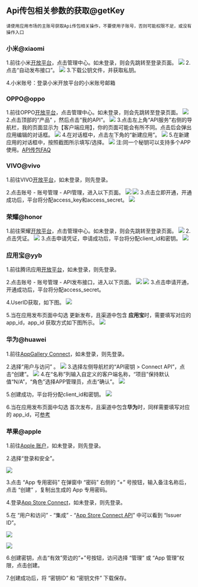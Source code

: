 
## Api传包相关参数的获取@getKey
`请使用应用市场的主账号获取Api传包相关操作，不要使用子账号，否则可能权限不足，或没有操作入口`

### 小米@xiaomi
1.前往小米[开放平台](https://dev.mi.com/xiaomihyperos)，点击管理中心。如未登录，则会先跳转至登录页面。
![](https://web-ext-storage.dcloud.net.cn/appstore/mi_2025-09-01_155214_780.png)
2.点击“自动发布接口”。
![](https://web-ext-storage.dcloud.net.cn/appstore/mi_2025-09-01_155659_112.png)
3.下载公钥文件，并获取私钥。

4.小米账号：登录小米开放平台的小米账号邮箱


### OPPO@oppo
1.前往OPPO[开放平台](https://open.oppomobile.com)，点击管理中心。如未登录，则会先跳转至登录页面。
![](https://web-ext-storage.dcloud.net.cn/appstore/oppo_2025-09-01_163233_036.png)
2.点击顶部的“产品” ，然后点击“我的API”。
![](https://web-ext-storage.dcloud.net.cn/appstore/oppo_2025-09-01_163303_508.png)
3.点击左上角“API服务”右侧的导航栏，我的页面显示为【客户端应用】，你的页面可能会有所不同。点击后会弹出应用编辑的对话框。
![](https://web-ext-storage.dcloud.net.cn/appstore/oppo_2025-09-01_163547_709.png)
4.在对话框中，点击左下角的“新建应用”。
![](https://web-ext-storage.dcloud.net.cn/appstore/oppo_2025-09-01_170306_252.png)
5.在新建应用的对话框中，按照截图所示填写/选择。
![](https://web-ext-storage.dcloud.net.cn/appstore/oppo_2025-09-01_164836_649.png)
注:同一个秘钥可以支持多个APP使用。[API传包FAQ](https://web-ext-storage.dcloud.net.cn/appstore/oppo_2025-09-01_164836_649.png)


### VIVO@vivo
1.前往VIVO[开放平台](https://dev.vivo.com.cn/contacts/details)，如未登录，则先登录。

2.点击账号 - 账号管理 - API管理，进入以下页面。
![](https://web-ext-storage.dcloud.net.cn/appstore/vivo_20240415150637181831.png)
![](https://web-ext-storage.dcloud.net.cn/appstore/vivo_20221008102105709868.png)
3.点击立即开通，开通成功后，平台将分配access_key和access_secret。
![](https://web-ext-storage.dcloud.net.cn/appstore/vivo_20221008101936287002.png)



### 荣耀@honor
1.前往荣耀[开放平台](https://developer.honor.com/cn)，点击管理中心。如未登录，则会先跳转至登录页面。
![](https://web-ext-storage.dcloud.net.cn/appstore/honor_2025-09-01_175654_723.png)
2.点击凭证。
![](https://web-ext-storage.dcloud.net.cn/appstore/honor_2025-09-01_175730_782.png)
3.点击申请凭证，申请成功后，平台将分配client_id和密钥。
![](https://web-ext-storage.dcloud.net.cn/appstore/honor_2025-09-01_180712_089.png)


### 应用宝@yyb
1.前往腾讯应用[开放平台](https://app.open.qq.com/p/home)，如未登录，则先登录。

2.点击账号 - 账号管理 - API发布接口，进入以下页面。
![](https://web-ext-storage.dcloud.net.cn/appstore/qq_2025-09-01_175038_522.png)
![](https://web-ext-storage.dcloud.net.cn/appstore/qq_2025-09-01_174814_738.png)
3.点击申请开通，开通成功后，平台将分配access_secret。 

4.UserID获取，如下图。
![](https://web-ext-storage.dcloud.net.cn/appstore/2025-09-23_110024_975.png)

5.当在应用发布页面中勾选 更新发布，且渠道中包含 **应用宝**时，需要填写对应的 app_id，app_id 获取方式如下图所示。
![](https://web-ext-storage.dcloud.net.cn/appstore/09231106.png)

### 华为@huawei
1.前往[AppGallery Connect](https://developer.huawei.com/consumer/cn/service/josp/agc/index.html)，如未登录，则先登录。

2.选择“用户与访问” 。
![](https://web-ext-storage.dcloud.net.cn/appstore/huawei0001.png)
3.选择左侧导航栏的“API密钥 > Connect API”，点击“创建”。
![](https://web-ext-storage.dcloud.net.cn/appstore/huawei002.png)
4.在“名称”列输入自定义的客户端名称，“项目”保持默认值“N/A”，“角色”选择APP管理员，点击“确认”。
![](https://web-ext-storage.dcloud.net.cn/appstore/huawei007.png)

5.创建成功，平台将分配client_id和密钥。
![](https://web-ext-storage.dcloud.net.cn/appstore/huawei004.png)

6.当在应用发布页面中勾选 首次发布，且渠道中包含**华为**时，同样需要填写对应的 app_id，可[参考](https://developer.huawei.com/consumer/cn/doc/app/agc-help-appinfo-0000001100014694)


### 苹果@apple
1.前往[Apple 账户](https://account.apple.com/account/manage)，如未登录，则先登录。

2.选择“登录和安全”。

![](https://web-ext-storage.dcloud.net.cn/appstore/apple10001.png)

3.点击 “App 专用密码” 在弹窗中 “密码” 右侧的 “+” 号按钮，输入备注名称后，点击 “创建” ，复制出生成的 App 专用密码。

4.登录[App Store Connect](https://appstoreconnect.apple.com/)，如未登录，则先登录。

5.在 “用户和访问” - “集成” - “[App Store Connect API](https://appstoreconnect.apple.com/access/integrations/api)” 中可以看到 “Issuer ID”。

![](https://web-ext-storage.dcloud.net.cn/appstore/apple10002.png)

![](https://web-ext-storage.dcloud.net.cn/appstore/apple10003.png)

6.创建密钥，点击“有效”旁边的“+”号按钮，访问选择 “管理” 或 “App 管理”权限，点击创建。

7.创建成功后，将 “密钥ID” 和 “密钥文件” 下载保存。